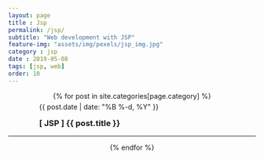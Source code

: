 ```yaml
--- 
layout: page
title : Jsp
permalink: /jsp/
subtitle: "Web development with JSP" 
feature-img: "assets/img/pexels/jsp_img.jpg"
category : jsp
date : 2019-05-08
tags: [jsp, web]
order: 10
---
```


<div align="center">
{% for post in site.categories[page.category] %}
   <div style="width:75%;">
   <p class="meta" align="left" style="line-height:0px;">
              {{ post.date | date: "%B %-d, %Y" }}
        </p>
    <h3 align="left">
        <a href="{{ post.url | absolute_url }}" style="text-decoration:none;">
        [ JSP ] {{ post.title }}
        </a>
    </h3>
    </div>
    <hr/>
{% endfor %}
</div>

<br/>